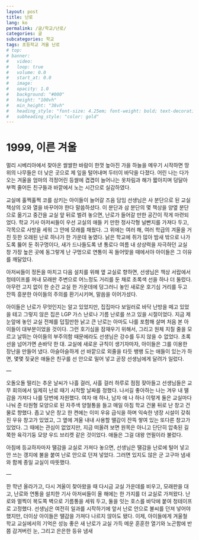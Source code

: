 ```yaml
---
layout: post
title: 난로
lang: ko
permalink: /글/학교/난로/
categories: 글
subcategories: 학교
tags: 초등학교 겨울 난로
# top:
# banner:
#   video: 
#   loop: true
#   volume: 0.0
#   start_at: 0.0
#   image: 
#   opacity: 1.0
#   background: "#000"
#   height: "100vh"
#   min_height: "38vh"
#   heading_style: "font-size: 4.25em; font-weight: bold; text-decoration: underline"
#   subheading_style: "color: gold" 
---
```


# 1999, 이른 겨울

멀리 시베리아에서 찾아온 쌀쌀한 바람이 한껏 높아진 가을 하늘을 메우기 시작하면 땅 위의 나무들은 더 낮은 곳으로 제 잎을 털어내며 두터이 바닥을 다졌다. 어린 나는 다가오는 겨울을 엄마의 걱정어린 등쌀에 겹겹이 늘어나는 옷차림과 해가 짧아지며 덩달아 부쩍 줄어든 친구들과 바깥에서 노는 시간으로 실감하였다.

교실에 훌쩍훌쩍 코를 삼키는 아이들이 늘어갈 즈음 담임 선생님은 사 분단으로 된 교실 책상의 오와 열을 바꾸어야 한다 말씀하셨다. 이 분단과 삼 분단의 몇 책상을 양옆 분단으로 옮기고 중간을 교실 앞 뒤로 벌려 놓으면, 난로가 들어갈 만한 공간이 작게 마련되었다. 학교 기사 아저씨들이 우선 교실의 애들 키 만한 정사각형 널빤지를 가져다 두고, 각목으로 사방을 세워 그 안에 모래를 채웠다. 그 위에는 여러 해, 여러 학급의 겨울을 거친 듯한 오래된 난로 하나가 한 가운데 놓였다. 낡은 학교에 쥐가 많아 밤새 밖으로 나가도록 뚫어 둔 쥐구멍이다, 새가 드나들도록 낸 통로다 여름 내 상상력을 자극하던 교실 창 가장 높은 곳에 동그랗게 난 구멍으로 연통이 꼭 들어맞을 때에서야 아이들은 그 이유를 깨달았다.

아저씨들이 정돈을 마치고 다음 설치를 위해 옆 교실로 향하면, 선생님은 책상 서랍에서 청테이프를 꺼내 모래판 주변으로 어느정도 거리를 둔 채로 초록색 선을 하나 더 둘렀다. 아무런 고지 없이 한 순간 교실 한 가운데에 덩그러니 놓인 새로운 호기심 거리를 두고 잔뜩 흥분한 아이들의 주의를 환기시키며, 말씀을 이어가셨다. 

아이들은 난로가 무엇인지는 알고 있었지만, 집집마다 보일러로 바닥 난방을 떼고 있었을 테고 그렇지 않은 집은 LGP 가스 난로나 기름 난로를 쓰고 있을 시절이었다. 지금 제 눈앞에 놓인 교실 전체를 덥힐만한 낡고 큰 난로는 아마도 나를 포함해 살며 처음 본 아이들이 대부분이었을 것이다. 그런 호기심을 잠재우기 위해서, 그리고 원체 지칠 줄을 모르고 날뛰는 아이들의 부주의함 때문에라도 선생님은 강수를 두지 않을 수 없었다. 초록 선을 넘어가면 손바닥 한 대. 교실에 새로운 규칙이 생기자마자, 아이들은 그를 이용한 장난을 만들어 냈다. 아슬아슬하게 선 바깥으로 외줄을 타듯 뱅뱅 도는 애들이 있는가 하면, 몇몇 짖궂은 애들은 친구를 선 안으로 밀어 넣고 곧장 선생님에게 달려가 일렀다.

—

오돌오돌 떨리는 추운 날씨가 나흘 걸러, 사흘 걸러 하루로 점점 잦아들고 선생님들은 교무 회의에서 일제히 난로 때기 시작할 날짜를 정했다. 나서길 좋아하는 나는 겨우 내 땔감을 가져다 나를 당번에 자원했다. 여자 애 하나, 남자 애 나 하나 이렇게 둘은 교실마다 나눠 준 타원형 모양으로 된 자주색 양철통을 들고 매일 아침 학교 건물 뒤로 난 창고 건물로 향했다. 좁고 낮은 창고 한 켠에는 이미 우유 급식을 하며 익숙한 냉장 시설이 갖춰진 우유 창고가 있었고, 그 옆에 겨울 내내 사용할 땔감이 잔뜩 쌓여 있는 또다른 창고가 있었다. 그 때에는 관심이 없었지만, 지금 떠올려 보면 원목은 아니고 단단히 압축된 길쭉한 육각기둥 모양 우드 브리켓 같은 것이었다. 애들은 그걸 대왕 연필이라 불렀다.

아침에 등교하자마자 땔감을 교실로 가져다 놓으면, 선생님은 땔감을 난로에 털어 넣고 안 쓰는 갱지에 불을 붙여 난로 안으로 던져 넣었다. 그러면 있지도 않은 군 고구마 냄새와 함께 종일 교실이 따뜻했다.

—

한 학년 올라가고, 다시 겨울이 찾아왔을 때 다시금 교실 가운데를 비우고, 모래판을 대고, 난로와 연통을 설치한 기사 아저씨들이 올 해에는 한 가지를 더 교실로 가져왔다. 난로와 멀찍이 복도쪽 벽으로 기름통을 세워 두고, 둘을 잇는 호스를 바닥에 붙여 청테이프로 고정했다. 선생님은 여전히 일과를 시작하기에 앞서 난로 안으로 불씨를 던져 넣어야 했지만, 더이상 아이들은 땔감을 가져다 나르지 않아도 됐다. 이제, 아이들에게 겨울철 학교 교실에서의 기억은 성능 좋은 새 난로가 교실 가득 메운 훈훈한 열기와 노곤함에 반쯤 감겨버린 눈, 그리고 은은한 등유 냄새 